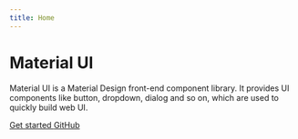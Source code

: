 ```yaml
---
title: Home
---
```


# Material UI

Material UI is a Material Design front-end component library. It provides UI components like button, dropdown, dialog and so on, which are used to quickly build web UI.

<a class="button button--filled" href="/introduction.html">
  Get started
</a>

<a class="button button--outlined" href="https://github.com/chloerei/material-ui">
  GitHub
</a>
